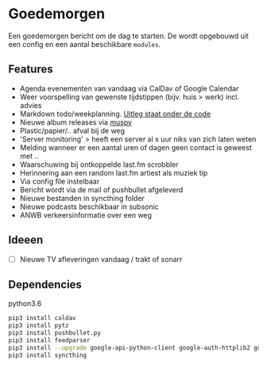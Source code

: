 # Goedemorgen
Een goedemorgen bericht om de dag te starten. De wordt opgebouwd uit een config en een aantal beschikbare `modules`.

## Features
- Agenda evenementen van vandaag via CalDav of Google Calendar
- Weer voorspelling van gewenste tijdstippen (bijv. huis > werk) incl. advies
- Markdown todo/weekplanning. [Uitleg staat onder de code](modules/MarkdownTodo.py)
- Nieuwe album releases via [muspy](https://muspy.com/)
- Plastic/papier/.. afval bij de weg
- 'Server monitoring' > heeft een server al x uur niks van zich laten weten
- Melding wanneer er een aantal uren of dagen geen contact is geweest met ..
- Waarschuwing bij ontkoppelde last.fm scrobbler
- Herinnering aan een random last.fm artiest als muziek tip
- Via config file instelbaar
- Bericht wordt via de mail of pushbullet afgeleverd
- Nieuwe bestanden in syncthing folder
- Nieuwe podcasts beschikbaar in subsonic
- ANWB verkeersinformatie over een weg

## Ideeen
- [ ] Nieuwe TV afleveringen vandaag / trakt of sonarr

## Dependencies
python3.6

```bash
pip3 install caldav
pip3 install pytz
pip3 install pushbullet.py
pip3 install feedparser
pip3 install --upgrade google-api-python-client google-auth-httplib2 google-auth-oauthlib
pip3 install syncthing
```
